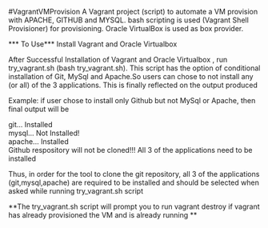 #VagrantVMProvision
A Vagrant project (script) to automate a VM provision with APACHE, GITHUB and MYSQL.
bash scripting is used (Vagrant Shell Provisioner)  for provisioning. Oracle VirtualBox is used as box provider.

*** To Use***
Install Vagrant and Oracle Virtualbox 

After Successful Installation of Vagrant and Oracle Virtualbox , run try_vagrant.sh (bash try_vagrant.sh). This script has the option of conditional installation of Git, MySql and Apache.So users can chose to not install any (or all) of the 3 applications. This is finally reflected on the output produced

Example: if user chose to install only Github but not MySql or Apache, then final output will be 

  git... Installed     
  mysql... Not Installed!    
  apache... Installed     
  Github respository will not be cloned!!! All 3 of the applications need to be installed   

Thus, in order for the tool to clone the git repository, all 3 of the applications (git,mysql,apache) are required to be installed and should be selected when asked while running try_vagrant.sh script

**The try_vagrant.sh script will prompt you to run vagrant destroy if vagrant has already provisioned the VM and is already running **
